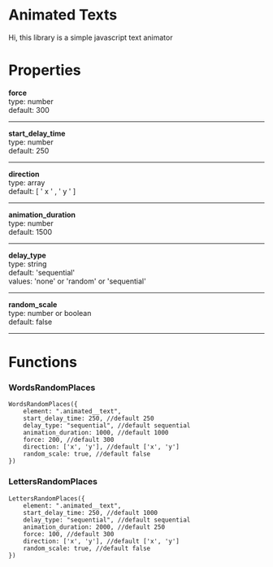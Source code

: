 
# Animated Texts

  

Hi, this library is a simple javascript text animator

  
  
# Properties
**force**
<br>
type: number
<br>
default: 300

---

**start_delay_time**
<br>
type: number
<br>
default: 250

---

**direction**
<br>
type: array
<br>
default: [ ' x ' , ' y ' ]

---

**animation_duration**
<br>
type: number
<br>
default: 1500

---

**delay_type**
<br>
type: string
<br>
default: 'sequential'
<br>
values: 'none' or 'random' or 'sequential'

---

**random_scale**
<br>
type: number or boolean
<br>
default: false

---

# Functions

  

### WordsRandomPlaces

  

```
WordsRandomPlaces({
	element: ".animated__text",
	start_delay_time: 250, //default 250
	delay_type: "sequential", //default sequential
	animation_duration: 1000, //default 1000
	force: 200, //default 300
	direction: ['x', 'y'], //default ['x', 'y']
	random_scale: true, //default false
})
```

  

### LettersRandomPlaces

  

```
LettersRandomPlaces({
	element: ".animated__text",
	start_delay_time: 250, //default 1000
	delay_type: "sequential", //default sequential
	animation_duration: 2000, //default 250
	force: 100, //default 300
	direction: ['x', 'y'], //default ['x', 'y']
	random_scale: true, //default false
})
```
